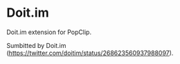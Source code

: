 Doit.im
=======

Doit.im extension for PopClip.

Sumbitted by Doit.im (https://twitter.com/doitim/status/268623560937988097).